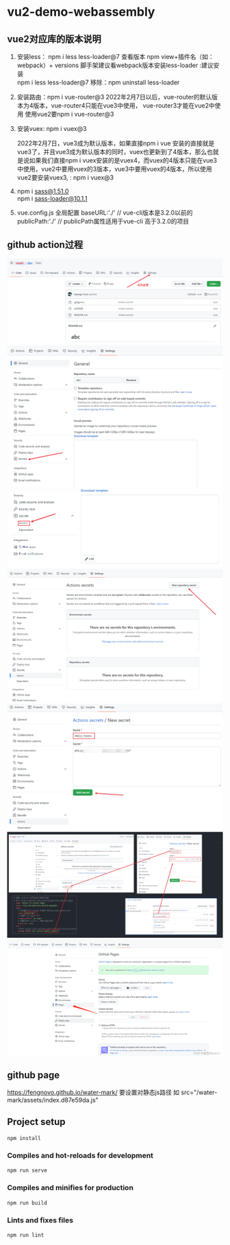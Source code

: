 # vu2-demo-webassembly
## vue2对应库的版本说明
1. 安装less： npm i less less-loader@7
      查看版本 npm view+插件名（如：webpack）+ versions
      脚手架建议看webpack版本安装less-loader :建议安装  
      npm i less less-loader@7
       移除：npm uninstall less-loader

2. 安装路由：npm i vue-router@3
   2022年2月7日以后，vue-router的默认版本为4版本，vue-router4只能在vue3中使用，
   vue-router3才能在vue2中使用
   使用vue2要npm i vue-router@3

3. 安装vuex: npm i vuex@3

   2022年2月7日，vue3成为默认版本，如果直接npm i vue 安装的直接就是vue3了，并且vue3成为默认版本的同时，vuex也更新到了4版本，那么也就是说如果我们直接npm i vuex安装的是vuex4，而vuex的4版本只能在vue3中使用，vue2中要用vuex的3版本，vue3中要用vuex的4版本，所以使用vue2要安装vuex3,  :     npm i vuex@3

4. npm i sass@1.51.0    
   npm i sass-loader@10.1.1

5. vue.config.js 全局配置
   baseURL:'./'  // vue-cli版本是3.2.0以前的
	publicPath:'./' // publicPath属性适用于vue-cli 高于3.2.0的项目


## github action过程  
![1](./images/1.png)
![2](./images/2.png)
![3](./images/3.png)
![4](./images/4.png)
![5](./images/5.png)
![6](./images/6.png)
![7](./images/7.png)


## github page
https://fengnovo.github.io/water-mark/
要设置对静态js路径 如  src="/water-mark/assets/index.d87e59da.js"

## Project setup
```
npm install
```

### Compiles and hot-reloads for development
```
npm run serve
```

### Compiles and minifies for production
```
npm run build
```

### Lints and fixes files
```
npm run lint
```
